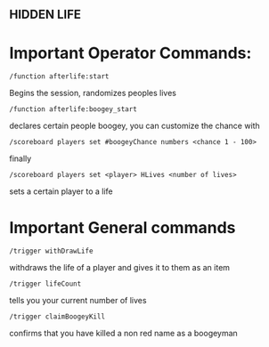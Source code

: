## HIDDEN LIFE

# Important Operator Commands:
    /function afterlife:start

Begins the session, randomizes peoples lives

    /function afterlife:boogey_start

declares certain people boogey, you can customize the chance with

    /scoreboard players set #boogeyChance numbers <chance 1 - 100>

finally

    /scoreboard players set <player> HLives <number of lives>

sets a certain player to a life


# Important General commands
    /trigger withDrawLife

withdraws the life of a player and gives it to them as an item

    /trigger lifeCount

tells you your current number of lives

    /trigger claimBoogeyKill

confirms that you have killed a non red name as a boogeyman
